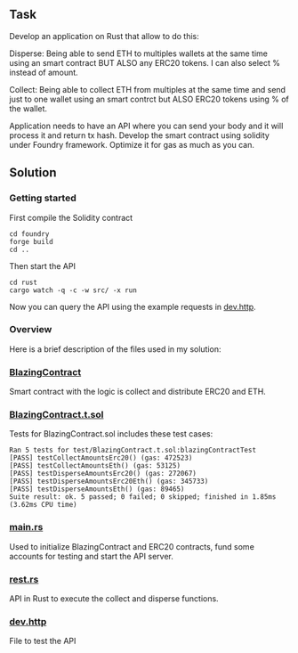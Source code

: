## Task
Develop an application on Rust that allow to do this:

Disperse:
Being able to send ETH to multiples wallets at the same time using an smart contract BUT ALSO any ERC20 tokens. I can also select % instead of amount.

Collect:
Being able to collect ETH from multiples at the same time and send just to one wallet using an smart contrct but ALSO ERC20 tokens using % of the wallet.

Application needs to have an API where you can send your body and it will process it and return tx hash. Develop the smart contract using solidity under Foundry framework. Optimize it for gas as much as you can.

## Solution

### Getting started
First compile the Solidity contract
```
cd foundry
forge build
cd ..
```
Then start the API 

```
cd rust
cargo watch -q -c -w src/ -x run
```
Now you can query the API using the example requests in [dev.http](dev.http).

### Overview

Here is a brief description of the files used in my solution:

### [BlazingContract](foundry/src/BlazingContract.sol)
Smart contract with the logic is collect and distribute ERC20 and ETH.

### [BlazingContract.t.sol](foundry/test/BlazingContract.t.sol)
Tests for BlazingContract.sol includes these test cases:
```
Ran 5 tests for test/BlazingContract.t.sol:blazingContractTest
[PASS] testCollectAmountsErc20() (gas: 472523)
[PASS] testCollectAmountsEth() (gas: 53125)
[PASS] testDisperseAmountsErc20() (gas: 272067)
[PASS] testDisperseAmountsErc20Eth() (gas: 345733)
[PASS] testDisperseAmountsEth() (gas: 89465)
Suite result: ok. 5 passed; 0 failed; 0 skipped; finished in 1.85ms (3.62ms CPU time)
```

### [main.rs](rust/src/main.rs)
Used to initialize BlazingContract and ERC20 contracts, fund some accounts for testing and start the API server.

### [rest.rs](rust/src/rest.rs)
API in Rust to execute the collect and disperse functions.

### [dev.http](dev.http)
File to test the API